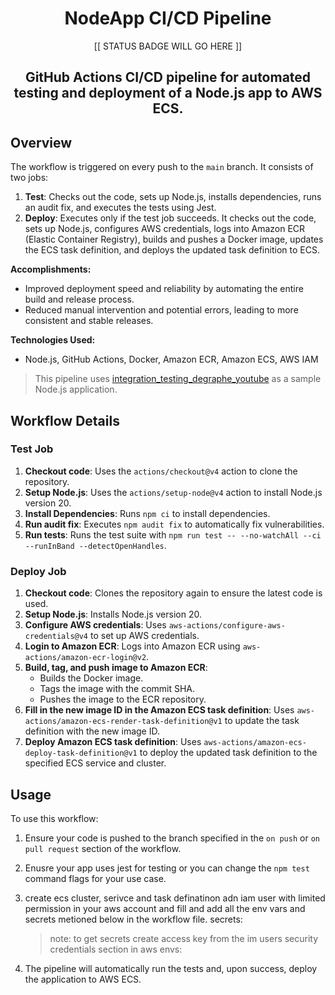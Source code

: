 <div align="center">

# NodeApp CI/CD Pipeline

[[ STATUS BADGE WILL GO HERE ]]

<h2>
    GitHub Actions CI/CD pipeline for automated testing and deployment of a Node.js app to AWS ECS.
</h2>

</div>

## Overview

The workflow is triggered on every push to the `main` branch. It consists of two jobs:

1. **Test**: Checks out the code, sets up Node.js, installs dependencies, runs an audit fix, and executes the tests using Jest.
2. **Deploy**: Executes only if the test job succeeds. It checks out the code, sets up Node.js, configures AWS credentials, logs into Amazon ECR (Elastic Container Registry), builds and pushes a Docker image, updates the ECS task definition, and deploys the updated task definition to ECS.

**Accomplishments:**
- Improved deployment speed and reliability by automating the entire build and release process.
- Reduced manual intervention and potential errors, leading to more consistent and stable releases.
<!-- - Leveraged cloud infrastructure for scalable and reliable deployments.
- Ensured code quality and security by running `npm audit fix` and automated tests. -->

**Technologies Used:**
- Node.js, GitHub Actions, Docker, Amazon ECR, Amazon ECS, AWS IAM

> This pipeline uses [integration_testing_degraphe_youtube](https://github.com/debaosuidecl/integration_testing_degraphe_youtube.git) as a sample Node.js application.


## Workflow Details

### Test Job

1. **Checkout code**: Uses the `actions/checkout@v4` action to clone the repository.
2. **Setup Node.js**: Uses the `actions/setup-node@v4` action to install Node.js version 20.
3. **Install Dependencies**: Runs `npm ci` to install dependencies.
4. **Run audit fix**: Executes `npm audit fix` to automatically fix vulnerabilities.
5. **Run tests**: Runs the test suite with `npm run test -- --no-watchAll --ci --runInBand --detectOpenHandles`.

### Deploy Job

1. **Checkout code**: Clones the repository again to ensure the latest code is used.
2. **Setup Node.js**: Installs Node.js version 20.
3. **Configure AWS credentials**: Uses `aws-actions/configure-aws-credentials@v4` to set up AWS credentials.
4. **Login to Amazon ECR**: Logs into Amazon ECR using `aws-actions/amazon-ecr-login@v2`.
5. **Build, tag, and push image to Amazon ECR**:
   - Builds the Docker image.
   - Tags the image with the commit SHA.
   - Pushes the image to the ECR repository.
6. **Fill in the new image ID in the Amazon ECS task definition**: Uses `aws-actions/amazon-ecs-render-task-definition@v1` to update the task definition with the new image ID.
7. **Deploy Amazon ECS task definition**: Uses `aws-actions/amazon-ecs-deploy-task-definition@v1` to deploy the updated task definition to the specified ECS service and cluster.

## Usage

To use this workflow:
1. Ensure your code is pushed to the branch specified in the `on push` or `on pull request` section of the workflow.
2. Enusre your app uses jest for testing or you can change the ```npm test``` command flags for your use case.

3. create ecs cluster, serivce and task definatinon adn iam user with limited permission in your aws account and fill and add all the env vars and secrets metioned below in the workflow file.
   secrets:
   > note: to get secrets create access key from the im users security credentials section in aws
   envs:

4. The pipeline will automatically run the tests and, upon success, deploy the application to AWS ECS.





<!-- 
---
limit iam user
   test needed with custom policy


imporve md more

give me Accomplishments section with every imroved suggestion 
because im not happy with it now





https://stackedit.io/app
diagram like in above -->